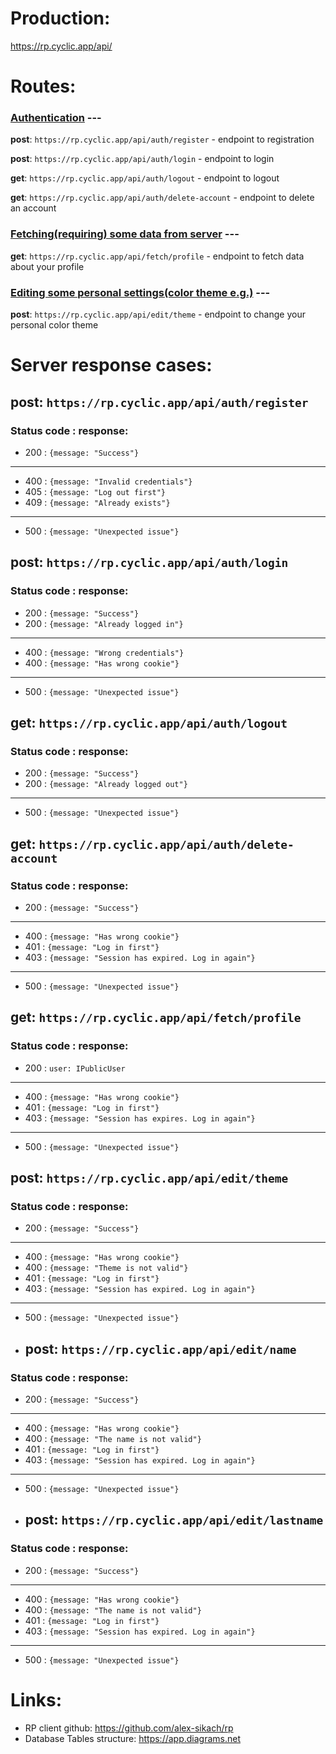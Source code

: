 # Production:
https://rp.cyclic.app/api/
# Routes:
### <u>Authentication</u> ---

**post**: `https://rp.cyclic.app/api/auth/register` - endpoint to registration

**post**: `https://rp.cyclic.app/api/auth/login` - endpoint to login

**get**: `https://rp.cyclic.app/api/auth/logout` - endpoint to logout

**get**: `https://rp.cyclic.app/api/auth/delete-account` - endpoint to delete an account

### <u>Fetching(requiring) some data from server</u> ---

**get**: `https://rp.cyclic.app/api/fetch/profile` - endpoint to fetch data about your profile

### <u>Editing some personal settings(color theme e.g.)</u> ---

**post**: `https://rp.cyclic.app/api/edit/theme` - endpoint to change your personal color theme 

# Server response cases:
## **post**: `https://rp.cyclic.app/api/auth/register`
### Status code : response:
 - 200 : `{message: "Success"}`
---
 - 400 : `{message: "Invalid credentials"}`
 - 405 : `{message: "Log out first"}`
 - 409 : `{message: "Already exists"}`
---
 - 500 : `{message: "Unexpected issue"}`
## **post**: `https://rp.cyclic.app/api/auth/login`
### Status code : response:
 - 200 : `{message: "Success"}`
 - 200 : `{message: "Already logged in"}`
---
 - 400 : `{message: "Wrong credentials"}`
 - 400 : `{message: "Has wrong cookie"}`
---
 - 500 : `{message: "Unexpected issue"}`
## **get**: `https://rp.cyclic.app/api/auth/logout`
### Status code : response:
- 200 : `{message: "Success"}`
- 200 : `{message: "Already logged out"}`
---
- 500 : `{message: "Unexpected issue"}`
## **get**: `https://rp.cyclic.app/api/auth/delete-account`
### Status code : response:
- 200 : `{message: "Success"}`
---
- 400 : `{message: "Has wrong cookie"}`
- 401 : `{message: "Log in first"}`
- 403 : `{message: "Session has expired. Log in again"}`
---
- 500 : `{message: "Unexpected issue"}`
## **get**: `https://rp.cyclic.app/api/fetch/profile`
### Status code : response:
- 200 : `user: IPublicUser`
---
- 400 : `{message: "Has wrong cookie"}`
- 401 : `{message: "Log in first"}`
- 403 : `{message: "Session has expires. Log in again"}`
---
- 500 : `{message: "Unexpected issue"}`
## **post**: `https://rp.cyclic.app/api/edit/theme`
### Status code : response:
- 200 : `{message: "Success"}`
---
- 400 : `{message: "Has wrong cookie"}`
- 400 : `{message: "Theme is not valid"}`
- 401 : `{message: "Log in first"}`
- 403 : `{message: "Session has expired. Log in again"}`
---
- 500 : `{message: "Unexpected issue"}`
- ## **post**: `https://rp.cyclic.app/api/edit/name`
### Status code : response:
- 200 : `{message: "Success"}`
---
- 400 : `{message: "Has wrong cookie"}`
- 400 : `{message: "The name is not valid"}`
- 401 : `{message: "Log in first"}`
- 403 : `{message: "Session has expired. Log in again"}`
---
- 500 : `{message: "Unexpected issue"}`
- ## **post**: `https://rp.cyclic.app/api/edit/lastname`
### Status code : response:
- 200 : `{message: "Success"}`
---
- 400 : `{message: "Has wrong cookie"}`
- 400 : `{message: "The name is not valid"}`
- 401 : `{message: "Log in first"}`
- 403 : `{message: "Session has expired. Log in again"}`
---
- 500 : `{message: "Unexpected issue"}`

# Links:
- RP client github: https://github.com/alex-sikach/rp
- Database Tables structure: https://app.diagrams.net